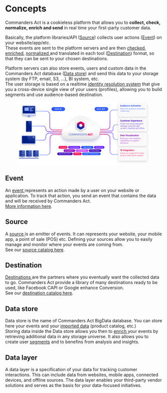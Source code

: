 # Concepts

Commanders Act is a cookieless platform that allows you to **collect, check, normalize, enrich and send** in real time your first-party customer data.

Basically, the platform libraries/API ([Source](./#source)) collects user actions ([Event](./#event)) on your website/app/etc.\
These events are sent to the platform servers and are then [checked](../../features/data-quality/), [enriched](../../features/enrichments/), [normalized ](../../features/data-quality/normalized-datalayer.md)and translated in each tool ([Destination](./#destinations)) format, so that they can be sent to your chosen destinations.

Platform servers can also store events, users and custom data in the Commanders Act database ([Data store](./#data-store)) and send this data to your storage system (by FTP, email, S3, ...), BI system, etc.\
The user storage is based on a realtime [identity resolution system](../../features/identity-resolution.md) that give you a cross-device single view of your users (profiles), allowing you to build segments and use audience-based destination.

<figure><img src="../../.gitbook/assets/platform-schema-1.svg" alt=""><figcaption></figcaption></figure>

## Event

An [event ](../../developers/tracking/about-events/)represents an action made by a user on your website or application. To track that action, you send an event that contains the data and will be received by Commanders Act.\
[More information here](../../developers/tracking/about-events/).

## Source

A [source ](../../features/sources/)is an emitter of events. It can represents your website, your mobile app, a point of sale (POS) etc. Defining your sources allow you to easily manage and monitor where your events are coming from.\
See our [source catalog here](../../features/sources/sources-catalog/).

## Destination

[Destinations ](../../features/destinations/)are the partners where you eventually want the collected data to go. Commanders Act provide a library of many destinations ready to be used, like Facebook CAPI or Google enhance Conversion.\
See our [destination catalog here](../../features/destinations/destinations-catalog/).

## Data store

Data store is the name of Commanders Act BigData database. You can store here your events and your [imported data](../integrating-your-data.md#imports) (product catalog, etc.)\
Storing data inside the Data store allows you then to [enrich ](../../features/enrichments/)your events by retrieving additional data in any storage universe. It also allows you to create user [segments](../../features/customers/segment/) and to benefins from analysis and insights.

## Data layer

A data layer is a specification of your data for tracking customer interactions. This can include data from websites, mobile apps, connected devices, and offline sources. The data layer enables your third-party vendor solutions and serves as the basis for your data-focused initiatives.
